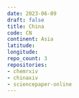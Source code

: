 ```yaml
---
date: 2023-06-09
draft: false
title: China
code: CN
continent: Asia
latitude:
longitude:
repo_count: 3
repositories:
- chemrxiv
- chinaxiv
- sciencepaper-online
---
```



